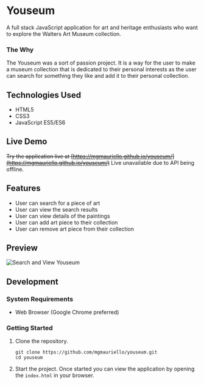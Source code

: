 # Youseum

A full stack JavaScript application for art and heritage enthusiasts who want to explore the Walters Art Museum collection.

### The Why

The Youseum was a sort of passion project. It is a way for the user to make a museum collection that is dedicated to their personal interests as the user can search for something they like and add it to their personal collection.

## Technologies Used

- HTML5
- CSS3
- JavaScript ES5/ES6

## Live Demo

~~Try the application live at [https://mgmauriello.github.io/youseum/](https://mgmauriello.github.io/youseum/)~~ Live unavailable due to API being offline.

## Features

- User can search for a piece of art
- User can view the search results
- User can view details of the paintings
- User can add art piece to their collection
- User can remove art piece from their collection


## Preview

![Search and View Youseum](gif/youseum.gif)

## Development

### System Requirements

- Web Browser (Google Chrome preferred)

### Getting Started

1. Clone the repository.

    ```shell
    git clone https://github.com/mgmauriello/youseum.git
    cd youseum
    ```

1. Start the project. Once started you can view the application by opening the ```index.html``` in your browser.
